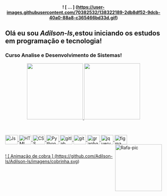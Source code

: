 <h4 align = "center">
 
! [ ... ] (https://user-images.githubusercontent.com/70382532/138322189-2db8df52-9dcb-40a0-88a8-c365466bd33d.gif)

##  Olá eu sou _*Adilson-ls*_,estou iniciando os estudos em programação e tecnologia!
 
### Curso Analise e Desenvolvimento de Sistemas!

<div align = "center">
  <a href="https://github.com/Adilson-ls">
  <img height = "180em" src = "https://github-readme-stats.vercel.app/api?username=Adilson-ls&show_icons=true&theme=dracula&include_all_commits=true&count_private=true" />
  <img height = "180em" src = "https://github-readme-stats.vercel.app/api/top-langs/?username=Adilson-ls&layout=compact&langs_count=6&theme=dracula" /> 
</div>

##


 <div style = "display: inline_block"> <br>
  <img align = "center" alt = "Js" height = "30" width = "40" src = "https://raw.githubusercontent.com/devicons/devicon/master/icons/javascript/javascript-plain .svg ">
  <img align = "center" alt = "HTML" height = "30" width = "40" src = "https://raw.githubusercontent.com/devicons/devicon/master/icons/html5/html5-original .svg ">
  <img align = "center" alt = "CSS" height = "30" width = "40" src = "https://raw.githubusercontent.com/devicons/devicon/master/icons/css3/css3-original .svg ">
  <img align = "center" alt = "Python" height = "30" width = "40" src = "https://raw.githubusercontent.com/devicons/devicon/master/icons/python/python-original .svg ">
  <img align = "center" alt = "gitlab" height = "30" width = "40" src = "https://cdn.jsdelivr.net/gh/devicons/devicon/icons/gitlab/gitlab-original .svg "/>
  <img align = "center" alt = "git" height = "30" width = "40" src = "https://cdn.jsdelivr.net/gh/devicons/devicon/icons/git/git-original .svg "/>
  <img align = "center" alt = "graphql" height = "30" width = "40" src = "https://cdn.jsdelivr.net/gh/devicons/devicon/icons/graphql/graphql-plain .svg "/>
  <img align = "center" alt = "jquery" height = "30" width = "40" src = "https://cdn.jsdelivr.net/gh/devicons/devicon/icons/jquery/jquery-original .svg "/>
  <img align = "center" alt = "figma" height = "30" width = "40" src = "https://cdn.jsdelivr.net/gh/devicons/devicon/icons/figma/figma-original .svg "/>
  <img align = "right" alt = "Rafa-pic" height = "150" src = "https://media.discordapp.net/attachments/814295711968788522/892768045100068905/download20210903103810.png?width=473&height=473" data- canonical-src = "https://media.discordapp.net/attachments/814295711968788522/892768045100068905/download20210903103810.png?width=473&height=473" style = "max-width: 100%;">
</div>
  
  ##

 
   ! [ Animação de cobra ] (https://github.com/Adilson-ls/Adilson-ls/imagens/cobrinha.svg)
 
 
